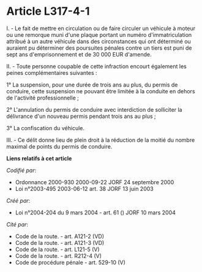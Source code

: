 # Article L317-4-1

I. - Le fait de mettre en circulation ou de faire circuler un véhicule à moteur ou une remorque muni d'une plaque portant un
numéro d'immatriculation attribué à un autre véhicule dans des circonstances qui ont déterminé ou auraient pu déterminer des
poursuites pénales contre un tiers est puni de sept ans d'emprisonnement et de 30 000 EUR d'amende.

II. - Toute personne coupable de cette infraction encourt également les peines complémentaires suivantes :

1° La suspension, pour une durée de trois ans au plus, du permis de conduire, cette suspension ne pouvant être limitée à la
conduite en dehors de l'activité professionnelle ;

2° L'annulation du permis de conduire avec interdiction de solliciter la délivrance d'un nouveau permis pendant trois ans au
plus ;

3° La confiscation du véhicule.

III. - Ce délit donne lieu de plein droit à la réduction de la moitié du nombre maximal de points du permis de conduire.

**Liens relatifs à cet article**

_Codifié par_:

  - Ordonnance 2000-930 2000-09-22 JORF 24 septembre 2000
  - Loi n°2003-495 2003-06-12 art. 38 JORF 13 juin 2003

_Créé par_:

  - Loi n°2004-204 du 9 mars 2004 - art. 61 () JORF 10 mars 2004

_Cité par_:

  - Code de la route. - art. A121-2 (VD)
  - Code de la route. - art. A121-3 (VD)
  - Code de la route. - art. L121-5 (V)
  - Code de la route. - art. R212-4 (V)
  - Code de procédure pénale - art. 529-10 (V)
